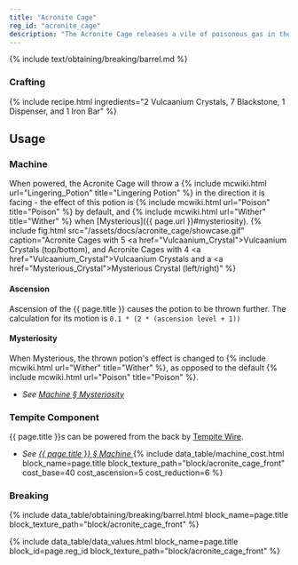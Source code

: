 ```yaml
---
title: "Acronite Cage"
reg_id: "acronite_cage"
description: "The Acronite Cage releases a vile of poisonous gas in the direction it faces, affecting all entities its cloud hits"
---
```


<!-- Obtaining -->
<!-- Breaking -->
{% include text/obtaining/breaking/barrel.md %}

### Crafting
{% include recipe.html ingredients="2 Vulcaanium Crystals, 7 Blackstone, 1 Dispenser, and 1 Iron Bar" %}

## Usage
### Machine
When powered, the Acronite Cage will throw a {% include mcwiki.html url="Lingering_Potion" title="Lingering Potion" %} in the direction it is facing - the effect of this potion is {% include mcwiki.html url="Poison" title="Poison" %} by default, and {% include mcwiki.html url="Wither" title="Wither" %} when [Mysterious]({{ page.url }}#mysteriosity).
{% include fig.html src="/assets/docs/acronite_cage/showcase.gif" caption="Acronite Cages with 5 <a href=\"Vulcaanium_Crystal\">Vulcaanium Crystals</a> (top/bottom), and Acronite Cages with 4 <a href=\"Vulcaanium_Crystal\">Vulcaanium Crystals</a> and a <a href=\"Mysterious_Crystal\">Mysterious Crystal</a> (left/right)" %}
#### Ascension
Ascension of the {{ page.title }} causes the potion to be thrown further. The calculation for its motion is `0.1 * (2 * (ascension level + 1))`
#### Mysteriosity
When Mysterious, the thrown potion's effect is changed to {% include mcwiki.html url="Wither" title="Wither" %}, as opposed to the default {% include mcwiki.html url="Poison" title="Poison" %}.
- *See [Machine § Mysteriosity](Machine#mysteriosity)*

### Tempite Component
{{ page.title }}s can be powered from the back by [Tempite Wire](Tempite_Wire).
- *See [{{ page.title }} § Machine ](#machine)*
{% include data_table/machine_cost.html block_name=page.title block_texture_path="block/acronite_cage_front" cost_base=40 cost_ascension=5 cost_reduction=6 %}

### Breaking
{% include data_table/obtaining/breaking/barrel.html block_name=page.title block_texture_path="block/acronite_cage_front" %}

<!-- Data Values -->
<!-- ID -->
{% include data_table/data_values.html block_name=page.title block_id=page.reg_id block_texture_path="block/acronite_cage_front" %}
